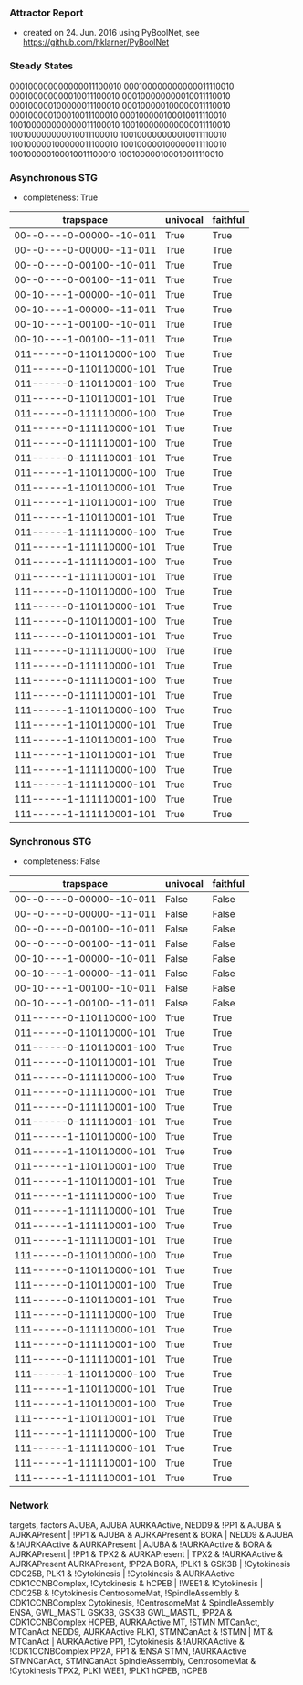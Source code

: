 

### Attractor Report
 * created on 24. Jun. 2016 using PyBoolNet, see https://github.com/hklarner/PyBoolNet

### Steady States
000100000000000011100010
000100000000000011110010
000100000000010011100010
000100000000010011110010
000100000100000011100010
000100000100000011110010
000100000100010011100010
000100000100010011110010
100100000000000011100010
100100000000000011110010
100100000000010011100010
100100000000010011110010
100100000100000011100010
100100000100000011110010
100100000100010011100010
100100000100010011110010

### Asynchronous STG
 * completeness: True

| trapspace                | univocal  | faithful  |
| ------------------------ | --------- | --------- |
| 00--0----0-00000--10-011 | True      | True      |
| 00--0----0-00000--11-011 | True      | True      |
| 00--0----0-00100--10-011 | True      | True      |
| 00--0----0-00100--11-011 | True      | True      |
| 00-10----1-00000--10-011 | True      | True      |
| 00-10----1-00000--11-011 | True      | True      |
| 00-10----1-00100--10-011 | True      | True      |
| 00-10----1-00100--11-011 | True      | True      |
| 011------0-110110000-100 | True      | True      |
| 011------0-110110000-101 | True      | True      |
| 011------0-110110001-100 | True      | True      |
| 011------0-110110001-101 | True      | True      |
| 011------0-111110000-100 | True      | True      |
| 011------0-111110000-101 | True      | True      |
| 011------0-111110001-100 | True      | True      |
| 011------0-111110001-101 | True      | True      |
| 011------1-110110000-100 | True      | True      |
| 011------1-110110000-101 | True      | True      |
| 011------1-110110001-100 | True      | True      |
| 011------1-110110001-101 | True      | True      |
| 011------1-111110000-100 | True      | True      |
| 011------1-111110000-101 | True      | True      |
| 011------1-111110001-100 | True      | True      |
| 011------1-111110001-101 | True      | True      |
| 111------0-110110000-100 | True      | True      |
| 111------0-110110000-101 | True      | True      |
| 111------0-110110001-100 | True      | True      |
| 111------0-110110001-101 | True      | True      |
| 111------0-111110000-100 | True      | True      |
| 111------0-111110000-101 | True      | True      |
| 111------0-111110001-100 | True      | True      |
| 111------0-111110001-101 | True      | True      |
| 111------1-110110000-100 | True      | True      |
| 111------1-110110000-101 | True      | True      |
| 111------1-110110001-100 | True      | True      |
| 111------1-110110001-101 | True      | True      |
| 111------1-111110000-100 | True      | True      |
| 111------1-111110000-101 | True      | True      |
| 111------1-111110001-100 | True      | True      |
| 111------1-111110001-101 | True      | True      |

### Synchronous STG
 * completeness: False

| trapspace                | univocal  | faithful  |
| ------------------------ | --------- | --------- |
| 00--0----0-00000--10-011 | False     | False     |
| 00--0----0-00000--11-011 | False     | False     |
| 00--0----0-00100--10-011 | False     | False     |
| 00--0----0-00100--11-011 | False     | False     |
| 00-10----1-00000--10-011 | False     | False     |
| 00-10----1-00000--11-011 | False     | False     |
| 00-10----1-00100--10-011 | False     | False     |
| 00-10----1-00100--11-011 | False     | False     |
| 011------0-110110000-100 | True      | True      |
| 011------0-110110000-101 | True      | True      |
| 011------0-110110001-100 | True      | True      |
| 011------0-110110001-101 | True      | True      |
| 011------0-111110000-100 | True      | True      |
| 011------0-111110000-101 | True      | True      |
| 011------0-111110001-100 | True      | True      |
| 011------0-111110001-101 | True      | True      |
| 011------1-110110000-100 | True      | True      |
| 011------1-110110000-101 | True      | True      |
| 011------1-110110001-100 | True      | True      |
| 011------1-110110001-101 | True      | True      |
| 011------1-111110000-100 | True      | True      |
| 011------1-111110000-101 | True      | True      |
| 011------1-111110001-100 | True      | True      |
| 011------1-111110001-101 | True      | True      |
| 111------0-110110000-100 | True      | True      |
| 111------0-110110000-101 | True      | True      |
| 111------0-110110001-100 | True      | True      |
| 111------0-110110001-101 | True      | True      |
| 111------0-111110000-100 | True      | True      |
| 111------0-111110000-101 | True      | True      |
| 111------0-111110001-100 | True      | True      |
| 111------0-111110001-101 | True      | True      |
| 111------1-110110000-100 | True      | True      |
| 111------1-110110000-101 | True      | True      |
| 111------1-110110001-100 | True      | True      |
| 111------1-110110001-101 | True      | True      |
| 111------1-111110000-100 | True      | True      |
| 111------1-111110000-101 | True      | True      |
| 111------1-111110001-100 | True      | True      |
| 111------1-111110001-101 | True      | True      |

### Network
targets, factors
AJUBA,              AJUBA
AURKAActive,        NEDD9 & !PP1 & AJUBA & AURKAPresent | !PP1 & AJUBA & AURKAPresent & BORA | NEDD9 & AJUBA & !AURKAActive & AURKAPresent | AJUBA & !AURKAActive & BORA & AURKAPresent | !PP1 & TPX2 & AURKAPresent | TPX2 & !AURKAActive & AURKAPresent
AURKAPresent,       !PP2A
BORA,               !PLK1 & GSK3B | !Cytokinesis
CDC25B,             PLK1 & !Cytokinesis | !Cytokinesis & AURKAActive
CDK1CCNBComplex,    !Cytokinesis & hCPEB | !WEE1 & !Cytokinesis | CDC25B & !Cytokinesis
CentrosomeMat,      !SpindleAssembly & CDK1CCNBComplex
Cytokinesis,        !CentrosomeMat & SpindleAssembly
ENSA,               GWL_MASTL
GSK3B,              GSK3B
GWL_MASTL,          !PP2A & CDK1CCNBComplex
HCPEB,              AURKAActive
MT,                 !STMN
MTCanAct,           MTCanAct
NEDD9,              AURKAActive
PLK1,               STMNCanAct & !STMN | MT & MTCanAct | AURKAActive
PP1,                !Cytokinesis & !AURKAActive & !CDK1CCNBComplex
PP2A,               PP1 & !ENSA
STMN,               !AURKAActive
STMNCanAct,         STMNCanAct
SpindleAssembly,    CentrosomeMat & !Cytokinesis
TPX2,               PLK1
WEE1,               !PLK1
hCPEB,              hCPEB


